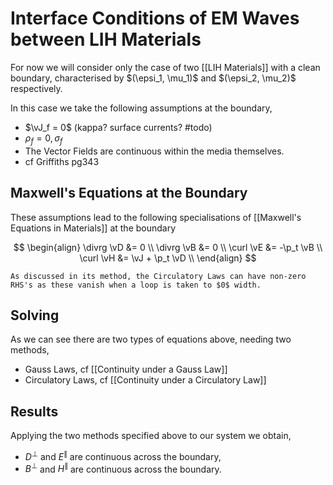 # Interface Conditions of EM Waves between LIH Materials

For now we will consider only the case of two [[LIH Materials]] with a clean boundary, characterised by $(\epsi_1, \mu_1)$ and $(\epsi_2, \mu_2)$ respectively.

In this case we take the following assumptions at the boundary,

- $\vJ_f = 0$ (kappa? surface currents? #todo)
- $\rho_f = 0, \sigma_f$
- The Vector Fields are continuous within the media themselves.
- cf Griffiths pg343

## Maxwell's Equations at the Boundary

These assumptions lead to the following specialisations of [[Maxwell's Equations in Materials]] at the boundary

$$
\begin{align}
\divrg \vD &= 0 \\
\divrg \vB &= 0 \\
\curl \vE &= -\p_t \vB \\
\curl \vH &= \vJ + \p_t \vD \\
\end{align}
$$

```ad-note
As discussed in its method, the Circulatory Laws can have non-zero RHS's as these vanish when a loop is taken to $0$ width.
```

## Solving

As we can see there are two types of equations above, needing two methods,

- Gauss Laws, cf [[Continuity under a Gauss Law]]
- Circulatory Laws, cf [[Continuity under a Circulatory Law]]

## Results

Applying the two methods specified above to our system we obtain,

- $D^\perp$ and $E^\parallel$ are continuous across the boundary,
- $B^\perp$ and $H^\parallel$ are continuous across the boundary.
